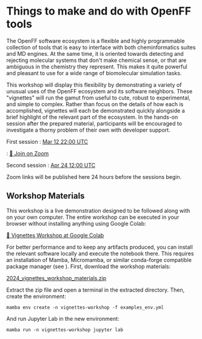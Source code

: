 # Things to make and do with OpenFF tools

The OpenFF software ecosystem is a flexible and highly programmable collection of tools that is easy to interface with both cheminformatics suites and MD engines. At the same time, it is oriented towards detecting and rejecting molecular systems that don't make chemical sense, or that are ambiguous in the chemistry they represent. This makes it quite powerful and pleasant to use for a wide range of biomolecular simulation tasks.

This workshop will display this flexibility by demonstrating a variety of unusual uses of the OpenFF ecosystem and its software neighbors. These "vignettes" will run the gamut from useful to cute, robust to experimental, and simple to complex. Rather than focus on the details of how each is accomplished, vignettes will each be demonstrated quickly alongside a brief highlight of the relevant part of the ecosystem. In the hands-on session after the prepared material, participants will be encouraged to investigate a thorny problem of their own with developer support.

First session
: [Mar 12 22:00 UTC](https://time.is/0900_13_Mar_2024_in_Canberra/Tokyo/Auckland,_New_Zealand/Los_Angeles/Chicago/Phoenix/New_York/UTC?OpenFF_Vignettes_Workshop)

: [💨 Join on Zoom](https://us06web.zoom.us/j/88273328068?pwd=VtDJg1lJYbnLAI8aA2VPtYQEaw5Ebj.1)

Second session
: [Apr 24 12:00 UTC](https://time.is/2200_24_Apr_2024_in_Canberra/Beijing/Berlin/Los_Angeles/Chicago/Phoenix/New_York/London/UTC?Vignettes_OpenFF_Workshop)

Zoom links will be published here 24 hours before the sessions begin.

## Workshop Materials

This workshop is a live demonstration designed to be followed along with on your own computer. The entire workshop can be executed in your browser without installing anything using Google Colab:

[🤝 Vignettes Workshop at Google Colab](https://colab.research.google.com/github/openforcefield/openff-docs/blob/main/source/workshops/2024/vignettes/colab-vignettes.ipynb)

For better performance and to keep any artifacts produced, you can install the relevant software locally and execute the notebook there. This requires an installation of Mamba, Micromamba, or similar conda-forge compatible package manager (see [](/install.md)). First, download the workshop materials:

[2024_vignettes_workshop_materials.zip](path:vignettes/2024_vignettes_workshop_materials.zip)

Extract the zip file and open a terminal in the extracted directory. Then, create the environment:

```shell
mamba env create -n vignettes-workshop -f examples_env.yml
```

And run Jupyter Lab in the new environment:

```shell
mamba run -n vignettes-workshop jupyter lab
```
